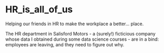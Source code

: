 # HR_is_all_of_us
Helping our friends in HR to make the workplace a better... place.

The HR department in Salisford Motors - a (surely!) ficticious company whose data I obtained during some data science courses - are in a bind: 
employees are leaving, and they need to figure out why.
